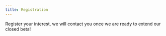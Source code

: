 ```yaml
---
title: Registration
---
```


Register your interest, we will contact you once we are ready to extend our closed beta!